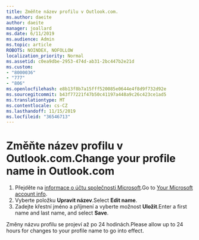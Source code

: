 ```yaml
---
title: Změňte název profilu v Outlook.com.
ms.author: daeite
author: daeite
manager: joallard
ms.date: 6/11/2019
ms.audience: Admin
ms.topic: article
ROBOTS: NOINDEX, NOFOLLOW
localization_priority: Normal
ms.assetid: c0ea9dbe-2953-474d-ab31-2bc447b2e21d
ms.custom:
- "8000036"
- "777"
- "806"
ms.openlocfilehash: e8b13f8b7a15fff520085e0644e4f8d9f732d92e
ms.sourcegitcommit: b43f77221f47b50c41197a448a9c26c423ce1ad5
ms.translationtype: MT
ms.contentlocale: cs-CZ
ms.lasthandoff: 11/15/2019
ms.locfileid: "36546713"
---
```

# <a name="change-your-profile-name-in-outlookcom"></a><span data-ttu-id="19c65-102">Změňte název profilu v Outlook.com.</span><span class="sxs-lookup"><span data-stu-id="19c65-102">Change your profile name in Outlook.com</span></span>

1. <span data-ttu-id="19c65-103">Přejděte na [informace o účtu společnosti Microsoft](https://go.microsoft.com/fwlink/p/?linkid=860841).</span><span class="sxs-lookup"><span data-stu-id="19c65-103">Go to [Your Microsoft account info](https://go.microsoft.com/fwlink/p/?linkid=860841).</span></span>
2. <span data-ttu-id="19c65-104">Vyberte položku **Upravit název**.</span><span class="sxs-lookup"><span data-stu-id="19c65-104">Select **Edit name**.</span></span>
3. <span data-ttu-id="19c65-105">Zadejte křestní jméno a příjmení a vyberte možnost **Uložit**.</span><span class="sxs-lookup"><span data-stu-id="19c65-105">Enter a first name and last name, and select **Save**.</span></span>

<span data-ttu-id="19c65-106">Změny názvu profilu se projeví až po 24 hodinách.</span><span class="sxs-lookup"><span data-stu-id="19c65-106">Please allow up to 24 hours for changes to your profile name to go into effect.</span></span>